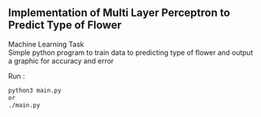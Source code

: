 ## Implementation of Multi Layer Perceptron to Predict Type of Flower
Machine Learning Task <br>
Simple python program to train data to predicting type of flower and output a graphic for accuracy and error

Run :
```bash
python3 main.py
or
./main.py
```
